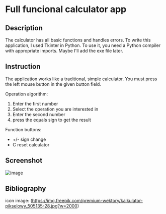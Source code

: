 # Full funcional calculator app

## Description
The calculator has all basic functions and handles errors.
To write this application, I used Tkinter in Python. To use it, you need a Python compiler with appropriate imports. Maybe I'll add the exe file later.
## Instruction

The application works like a traditional, simple calculator. You must press the left mouse button in the given button field.

Operation algorithm:
1) Enter the first number
2) Select the operation you are interested in
3) Enter the second number
4) press the equals sign to get the result

Function buttons:
- +/- sign change
- C reset calculator

## Screenshot

![image](https://github.com/Helltaker1/Calculator/assets/111696215/9c8725f5-b803-4bbe-ad85-a91d9942e3ec)

## Bibliography
icon image: (<https://img.freepik.com/premium-wektory/kalkulator-pikselowy_505135-28.jpg?w=2000>)
